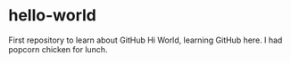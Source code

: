 # hello-world
First repository to learn about GitHub
Hi World, learning GitHub here.  I had popcorn chicken for lunch.
